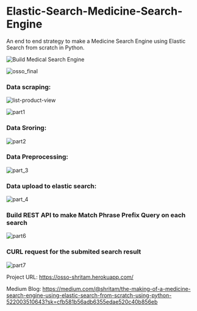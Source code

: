 # Elastic-Search-Medicine-Search-Engine
An end to end strategy to make a Medicine Search Engine using Elastic Search from scratch in Python.

![Build Medical Search Engine](https://user-images.githubusercontent.com/40149802/90481224-10475e00-e14f-11ea-9af0-111911b297f3.png)


![osso_final](https://user-images.githubusercontent.com/40149802/90421933-c2dbda00-e0d7-11ea-86d2-9903130d3f82.gif)

### Data scraping:

![list-product-view](https://user-images.githubusercontent.com/40149802/90481506-84820180-e14f-11ea-9320-58403b21d31e.png)


![part1](https://user-images.githubusercontent.com/40149802/90480803-6bc51c00-e14e-11ea-832e-92869df2b821.png)

### Data Sroring:

![part2](https://user-images.githubusercontent.com/40149802/90480847-7bdcfb80-e14e-11ea-873f-79c9e434757b.png)


### Data Preprocessing:


![part_3](https://user-images.githubusercontent.com/40149802/90480944-9e6f1480-e14e-11ea-8ae7-446c5312a249.png)


### Data upload to elastic search:


![part_4](https://user-images.githubusercontent.com/40149802/90481014-b6469880-e14e-11ea-93f1-d925e42ee88b.png)


### Build REST API to make Match Phrase Prefix Query on each search

![part6](https://user-images.githubusercontent.com/40149802/90481136-e726cd80-e14e-11ea-9e7c-82971a589619.png)


### CURL request for the submited search result

![part7](https://user-images.githubusercontent.com/40149802/90481145-eb52eb00-e14e-11ea-863f-d22e0a1b5071.png)


Project URL: https://osso-shritam.herokuapp.com/

Medium Blog: https://medium.com/@shritam/the-making-of-a-medicine-search-engine-using-elastic-search-from-scratch-using-python-522003510643?sk=cfb581b56adb6355edae520c40b856eb

